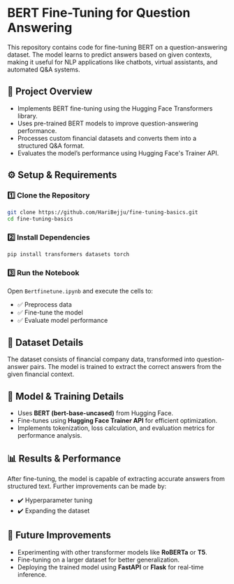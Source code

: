 # BERT Fine-Tuning for Question Answering

This repository contains code for fine-tuning BERT on a question-answering dataset. The model learns to predict answers based on given contexts, making it useful for NLP applications like chatbots, virtual assistants, and automated Q&A systems.

## 🚀 Project Overview
- Implements BERT fine-tuning using the Hugging Face Transformers library.
- Uses pre-trained BERT models to improve question-answering performance.
- Processes custom financial datasets and converts them into a structured Q&A format.
- Evaluates the model’s performance using Hugging Face's Trainer API.

## ⚙️ Setup & Requirements

### 1️⃣ Clone the Repository
```bash
git clone https://github.com/HariBejju/fine-tuning-basics.git
cd fine-tuning-basics
```

### 2️⃣ Install Dependencies
```bash
pip install transformers datasets torch
```

### 3️⃣ Run the Notebook
Open `Bertfinetune.ipynb` and execute the cells to:
- ✅ Preprocess data
- ✅ Fine-tune the model
- ✅ Evaluate model performance

## 📂 Dataset Details
The dataset consists of financial company data, transformed into question-answer pairs. The model is trained to extract the correct answers from the given financial context.

## 🧠 Model & Training Details
- Uses **BERT (bert-base-uncased)** from Hugging Face.
- Fine-tunes using **Hugging Face Trainer API** for efficient optimization.
- Implements tokenization, loss calculation, and evaluation metrics for performance analysis.

## 📊 Results & Performance
After fine-tuning, the model is capable of extracting accurate answers from structured text. Further improvements can be made by:
- ✔️ Hyperparameter tuning
- ✔️ Expanding the dataset

## 🔮 Future Improvements
- Experimenting with other transformer models like **RoBERTa** or **T5**.
- Fine-tuning on a larger dataset for better generalization.
- Deploying the trained model using **FastAPI** or **Flask** for real-time inference.
